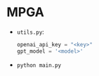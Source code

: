 # MPGA

- `utils.py`:
    ```py
    openai_api_key = "<key>"
    gpt_model = '<model>'
    ```

- `python main.py`